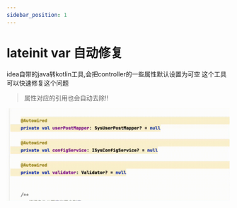 ```yaml
---
sidebar_position: 1
---
```


# lateinit var 自动修复


idea自带的java转kotlin工具,会把controller的一些属性默认设置为可空
这个工具可以快速修复这个问题

> 属性对应的引用也会自动去除!!


![v1](/springboot/lateinit_var.gif)